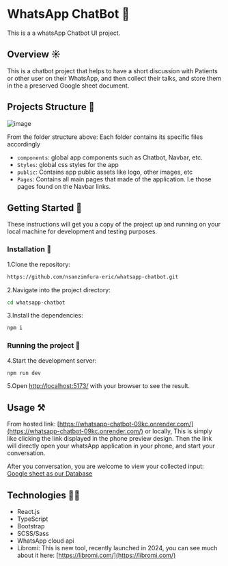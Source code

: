 # WhatsApp ChatBot 🚀

This is a a whatsApp Chatbot UI project.

## Overview ☀️

This is a chatbot project that helps to have a short discussion with Patients or other user on their WhatsApp, and then collect their talks, and store them in the a preserved Google sheet document.

## Projects Structure 🩻

![image](https://github.com/nsanzimfura-eric/whatsapp-chatbot/assets/91186046/8027b5d2-0fd7-4bb3-9a66-c059db261526)

From the folder structure above: Each folder contains its specific files accordingly

- `components`: global app components such as Chatbot, Navbar, etc.
- `Styles`: global css styles for the app
- `public`: Contains app public assets like logo, other images, etc
- `Pages`: Contains all main pages that made of the application. I.e those pages found on the Navbar links.

## Getting Started 💫

These instructions will get you a copy of the project up and running on your local machine for development and testing purposes.

### Installation 🚃

1.Clone the repository:

```bash
https://github.com/nsanzimfura-eric/whatsapp-chatbot.git
```

2.Navigate into the project directory:

```bash
cd whatsapp-chatbot
```

3.Install the dependencies:

```bash
npm i
```

### Running the project 🔦

4.Start the development server:

```bash
npm run dev
```

5.Open [http://localhost:5173/](http://localhost:5173/) with your browser to see the result.

## Usage ⚒️

From hosted link: [https://whatsapp-chatbot-09kc.onrender.com/](https://whatsapp-chatbot-09kc.onrender.com/) or locally, This is simply like clicking the link displayed in the phone preview design. Then the link will directly open your whatsApp application in your phone, and start your conversation.

After you conversation, you are welcome to view your collected input:
[Google sheet as our Database](https://docs.google.com/spreadsheets/d/18qYXZXuB4hYOULBwhvAZ8NYfFug1wg3e6lFhkWa_kJ0/edit?usp=sharing)

## Technologies 🧑‍💻

- React.js
- TypeScript
- Bootstrap
- SCSS/Sass
- WhatsApp cloud api
- Libromi: This is new tool, recently launched in 2024, you can see much about it here: [https://libromi.com/](https://libromi.com/)
